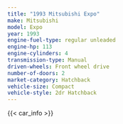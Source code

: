 ```yaml
---
title: "1993 Mitsubishi Expo"
make: Mitsubishi
model: Expo
year: 1993
engine-fuel-type: regular unleaded
engine-hp: 113
engine-cylinders: 4
transmission-type: Manual
driven-wheels: Front wheel drive
number-of-doors: 2
market-category: Hatchback
vehicle-size: Compact
vehicle-style: 2dr Hatchback
---
```


{{< car_info >}}
